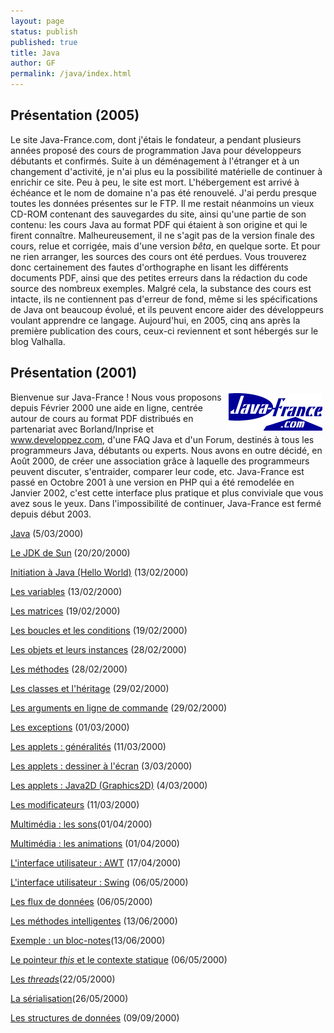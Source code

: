 ```yaml
---
layout: page
status: publish
published: true
title: Java
author: GF
permalink: /java/index.html
---
```


## Présentation (2005)

Le site Java-France.com, dont j'étais le fondateur, a pendant plusieurs années proposé des cours de programmation Java pour développeurs débutants et confirmés. Suite à un déménagement à l'étranger et à un changement d'activité, je n'ai plus eu la possibilité matérielle de continuer à enrichir ce site. Peu à peu, le site est mort. L'hébergement est arrivé à échéance et le nom de domaine n'a pas été renouvelé. J'ai perdu presque toutes les données présentes sur le FTP. Il me restait néanmoins un vieux CD-ROM contenant des sauvegardes du site, ainsi qu'une partie de son contenu: les cours Java au format PDF qui étaient à son origine et qui le firent connaître. Malheureusement, il ne s'agit pas de la version finale des cours, relue et corrigée, mais d'une version <em>bêta</em>, en quelque sorte. Et pour ne rien arranger, les sources des cours ont été perdues. Vous trouverez donc certainement des fautes d'orthographe en lisant les différents documents PDF, ainsi que des petites erreurs dans la rédaction du code source des nombreux exemples. Malgré cela, la substance des cours est intacte, ils ne contiennent pas d'erreur de fond, même si les spécifications de Java ont beaucoup évolué, et ils peuvent encore aider des développeurs voulant apprendre ce langage. Aujourd'hui, en 2005, cinq ans après la première publication des cours, ceux-ci reviennent et sont hébergés sur le blog Valhalla.

## Présentation (2001)

<img alt="Logo Java-France.com" src="/public/java/java-france.gif" align="right" style="margin:2px 5px 2px 5px;" />
    
Bienvenue sur Java-France ! Nous vous proposons depuis Février 2000 une aide en ligne, centrée autour de cours au format PDF distribués en partenariat avec Borland/Inprise et www.developpez.com, d'une FAQ Java et d'un Forum, destinés à tous les programmeurs Java, débutants ou experts. Nous avons en outre décidé, en Août 2000, de créer une association grâce à laquelle des programmeurs peuvent discuter, s'entraider, comparer leur code, etc. Java-France est passé en Octobre 2001 à une version en PHP qui a été remodelée en Janvier 2002, c'est cette interface plus pratique et plus conviviale que vous avez sous le yeux. Dans l'impossibilité de continuer, Java-France est fermé depuis début 2003.


<a href="/public/java/cours/java/java.pdf">Java</a> (5/03/2000)

<a href="/public/java/cours/jdk/jdk.pdf">Le JDK de Sun</a> (20/20/2000)

<a href="/public/java/cours/bases/bases.pdf"  >Initiation à Java (Hello World)</a> (13/02/2000)

<a href="/public/java/cours/variables/variables.pdf">Les variables</a> (13/02/2000)

<a href="/public/java/cours/matrices/Matrices.pdf">Les matrices</a> (19/02/2000)

<a href="/public/java/cours/boucles/Boucles et Conditions.pdf">Les boucles et les conditions</a> (19/02/2000)

<a href="/public/java/cours/objets/objets.pdf">Les objets et leurs instances</a> (28/02/2000)

<a href="/public/java/cours/methodes/methodes.pdf">Les méthodes</a> (28/02/2000)

<a href="/public/java/cours/classes/classes.pdf">Les classes et l'héritage</a> (29/02/2000)

<a href="/public/java/cours/arguments/arguments.pdf">Les arguments en ligne de commande</a> (29/02/2000)

<a href="/public/java/cours/exceptions/exceptions.pdf">Les exceptions</a> (01/03/2000)

<a href="/public/java/cours/applets/generalites/generalites.pdf">Les applets : généralités</a> (11/03/2000)

<a href="/public/java/cours/applets/graphics/graphics.pdf">Les applets : dessiner à l'écran</a> (3/03/2000)

<a href="/public/java/cours/applets/graphics2D/graphics2D.pdf">Les applets : Java2D (Graphics2D)</a> (4/03/2000)

<a href="/public/java/cours/modificateurs/modificateurs.pdf">Les modificateurs</a> (11/03/2000)

<a href="/public/java/cours/applets/sons/sons.pdf">Multimédia : les sons</a>(01/04/2000)

<a href="/public/java/cours/applets/animations/Animations.pdf">Multimédia : les animations</a> (01/04/2000)

<a href="/public/java/cours/awt/awt.pdf">L'interface utilisateur : AWT</a> (17/04/2000)

<a href="/public/java/cours/swing/swing.pdf">L'interface utilisateur : Swing</a> (06/05/2000)

<a href="/public/java/cours/io/flux.pdf">Les flux de données</a> (06/05/2000)

<a href="/public/java/cours/methodes/methodesintelligentes.pdf">Les méthodes intelligentes</a> (13/06/2000)

<a href="/public/java/cours/texte/texte.pdf">Exemple : un bloc-notes</a>(13/06/2000)

<a href="/public/java/cours/classes/thisandstatic.pdf">Le pointeur <i>this</i> et le contexte statique</a> (06/05/2000)

<a href="/public/java/cours/threads/threads.pdf">Les <i>threads</i></a>(22/05/2000)

<a href="/public/java/cours/io/serialisation.pdf">La sérialisation</a>(26/05/2000)

<a href="/public/java/cours/matrices/Structures.pdf">Les structures de données</a> (09/09/2000)
